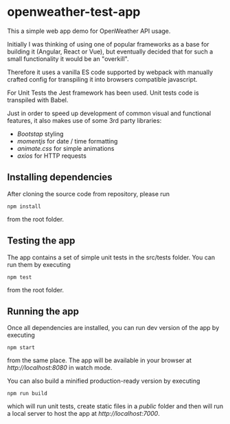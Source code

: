 # openweather-test-app

This a simple web app demo for OpenWeather API usage.

Initially I was thinking of using one of popular frameworks as a base for building it (Angular, React or Vue), but eventually decided that for such a small functionality it would be an "overkill".

Therefore it uses a vanilla ES code supported by webpack with manually crafted config for transpiling it into browsers compatible javascript.

For Unit Tests the Jest framework has been used. Unit tests code is transpiled with Babel.

Just in order to speed up development of common visual and functional features, it also makes use of some 3rd party libraries:

- _Bootstap_ styling
- _momentjs_ for date / time formatting
- _animate.css_ for simple animations
- _axios_ for HTTP requests

## Installing dependencies

After cloning the source code from repository, please run

```
npm install
```

from the root folder.

## Testing the app

The app contains a set of simple unit tests in the src/tests folder. You can run them by executing

```
npm test
```

from the root folder.

## Running the app

Once all dependencies are installed, you can run dev version of the app by executing

```
npm start
```

from the same place. The app will be available in your browser at _http://localhost:8080_ in watch mode.

You can also build a minified production-ready version by executing

```
npm run build
```

which will run unit tests, create static files in a _public_ folder and then will run a local server to host the app at _http://localhost:7000_.
